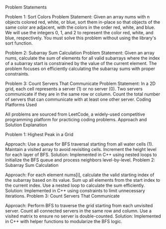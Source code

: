 Problem Statements

Problem 1: Sort Colors
Problem Statement: Given an array nums with n objects colored red, white, or blue, sort them in-place so that objects of the same color are adjacent, with the colors in the order red, white, and blue.
We will use the integers 0, 1, and 2 to represent the color red, white, and blue, respectively.
You must solve this problem without using the library's sort function.

Problem 2: Subarray Sum Calculation
Problem Statement: Given an array nums, calculate the sum of elements for all valid subarrays where the index of a subarray start is constrained by the value of the current element. The problem focuses on efficiently calculating the subarray sums with proper constraints.

Problem 3: Count Servers That Communicate
Problem Statement: In a 2D grid, each cell represents a server (1) or no server (0). Two servers communicate if they are in the same row or column. Count the total number of servers that can communicate with at least one other server.
Coding Platforms Used

All problems are sourced from LeetCode, a widely-used competitive programming platform for practicing coding problems.
Approach and Solution Explanation

Problem 1: Highest Peak in a Grid

Approach:
Use a queue for BFS traversal starting from all water cells (1).
Maintain a visited array to avoid revisiting cells.
Increment the height level for each layer of BFS.
Solution: Implemented in C++ using nested loops to initialize the BFS queue and process neighbors level-by-level.
Problem 2: Subarray Sum Calculation

Approach:
For each element nums[i], calculate the valid starting index of the subarray based on its value.
Sum up all elements from the start index to the current index.
Use a nested loop to calculate the sum efficiently.
Solution: Implemented in C++ using constraints to limit unnecessary iterations.
Problem 3: Count Servers That Communicate

Approach:
Perform BFS to traverse the grid starting from each unvisited server.
Count all connected servers in the same row and column.
Use a visited matrix to ensure no server is double-counted.
Solution: Implemented in C++ with helper functions to modularize the BFS logic.
